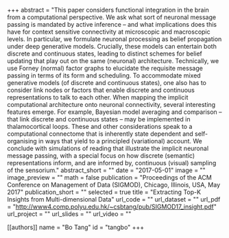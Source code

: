 +++
abstract = "This paper considers functional integration in the brain from a computational perspective. We ask what sort of neuronal message passing is mandated by active inference – and what implications does this have for context sensitive connectivity at microscopic and macroscopic levels. In particular, we formulate neuronal processing as belief propagation under deep generative models. Crucially, these models can entertain both discrete and continuous states, leading to distinct schemes for belief updating that play out on the same (neuronal) architecture. Technically, we use Forney (normal) factor graphs to elucidate the requisite message passing in terms of its form and scheduling. To accommodate mixed generative models (of discrete and continuous states), one also has to consider link nodes or factors that enable discrete and continuous representations to talk to each other. When mapping the implicit computational architecture onto neuronal connectivity, several interesting features emerge. For example, Bayesian model averaging and comparison – that link discrete and continuous states – may be implemented in thalamocortical loops. These and other considerations speak to a computational connectome that is inherently state dependent and self-organising in ways that yield to a principled (variational) account. We conclude with simulations of reading that illustrate the implicit neuronal message passing, with a special focus on how discrete (semantic) representations inform, and are informed by, continuous (visual) sampling of the sensorium."
abstract_short = ""
date = "2017-05-01"
image = ""
image_preview = ""
math = false
publication = "Proceedings of the ACM Conference on Management of Data (SIGMOD), Chicago, Illinois, USA, May 2017"
publication_short = ""
selected = true
title = "Extracting Top-K Insights from Multi-dimensional Data"
url_code = ""
url_dataset = ""
url_pdf = "http://www4.comp.polyu.edu.hk/~csbtang/pub/SIGMOD17_insight.pdf"
url_project = ""
url_slides = ""
url_video = ""

[[authors]]
    name = "Bo Tang"
    id = "tangbo"
+++
